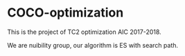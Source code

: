 # COCO-optimization
This is the project of TC2 optimization AIC 2017-2018.

We are nuibility group, our algorithm is ES with search path.
